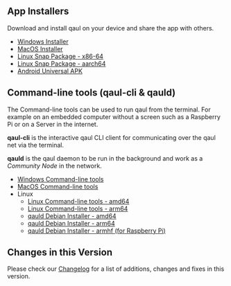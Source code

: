 ## App Installers

Download and install qaul on your device and share the app with others.

- [Windows Installer](https://github.com/qaul/qaul.net/releases/download/TAGNAME/WINDOWSVERSION.exe)
- [MacOS Installer](https://github.com/qaul/qaul.net/releases/download/TAGNAME/MACOSVERSION.dmg)
- [Linux Snap Package - x86-64](https://github.com/qaul/qaul.net/releases/download/TAGNAME/SNAP_VERSION.snap)
- [Linux Snap Package - aarch64](https://github.com/qaul/qaul.net/releases/download/TAGNAME/SNAP_ARM_VERSION.snap)
- [Android Universal APK](https://github.com/qaul/qaul.net/releases/download/TAGNAME/APKVERSION.apk)

## Command-line tools (qaul-cli & qauld)

The Command-line tools can be used to run qaul from the terminal. For example on an embedded computer without a screen such as a Raspberry Pi or on a Server in the internet.

**qaul-cli** is the interactive qaul CLI client for communicating over the qaul net via the terminal.

**qauld** is the qaul daemon to be run in the background and work as a _Community Node_ in the network.

- [Windows Command-line tools](https://github.com/qaul/qaul.net/releases/download/TAGNAME/windows-cli-binaries.zip)
- [MacOS Command-line tools](https://github.com/qaul/qaul.net/releases/download/TAGNAME/macos-cli-binaries.zip)
- Linux
  - [Linux Command-line tools - amd64](https://github.com/qaul/qaul.net/releases/download/TAGNAME/linux-cli-binaries.zip)
  - [Linux Command-line tools - arm64](https://github.com/qaul/qaul.net/releases/download/TAGNAME/linux-cli-binaries-arm64.zip)
  - [qauld Debian Installer - amd64](https://github.com/qaul/qaul.net/releases/download/TAGNAME/DEB_AMD)
  - [qauld Debian Installer - arm64](https://github.com/qaul/qaul.net/releases/download/TAGNAME/DEB_ARM64)
  - [qauld Debian Installer - armhf (for Raspberry Pi)](https://github.com/qaul/qaul.net/releases/download/TAGNAME/DEB_ARMHF)

## Changes in this Version

Please check our [Changelog](https://github.com/qaul/qaul.net/blob/main/CHANGELOG.md) for a list of additions, changes and fixes in this version.
